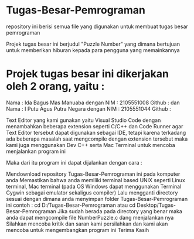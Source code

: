 # Tugas-Besar-Pemrograman
repository ini berisi semua file yang digunakan untuk membuat tugas besar pemrograman

Projek tugas besar ini berjudul "Puzzle Number" yang dimana bertujuan untuk memberikan hiburan kepada para pengguna yang memainkannya

# Projek tugas besar ini dikerjakan oleh 2 orang, yaitu : 
Nama : Ida Bagus Mas Manuaba dengan NIM : 2105551008
Github : 
dan 
Nama : I Putu Agus Putra Negara dengan NIM : 2105551044
Github : 

Text Editor yang kami gunakan yaitu Visual Studio Code dengan menambahkan beberapa extension seperti C/C++ dan Code Runner agar Text Editor tersebut dapat digunakan sebagai IDE, tetapi karena terkadang ada beberapa masalah saat mengcompile dengan extension tersebut maka kami juga menggunakan Dev C++ serta Mac Terminal untuk mencoba menjalankan program ini

Maka dari itu program ini dapat dijalankan dengan cara :

Mendownload repository Tugas-Besar-Pemrograman ini pada komputer anda
Memastikan bahwa anda memiliki terminal based UNIX seperti Linux terminal, Mac terminal (pada OS Windows dapat menggunakan Terminal Cygwin sebagai emulator sekaligus compiler)
Lalu mengganti directory sesuai dengan dimana anda menyimpan folder Tugas-Besar-Pemrograman ini contoh : cd D:/Tugas-Besar-Pemrograman atau cd Desktop/Tugas-Besar-Pemrograman
Jika sudah berada pada directory yang benar maka anda dapat mengcompile file NumberPuzzle.c dang menjalankan nya 
Silahkan mencoba kritik dan saran kami persilahkan dan kami akan mencoba untuk mengembangkan program ini Terima Kasih
